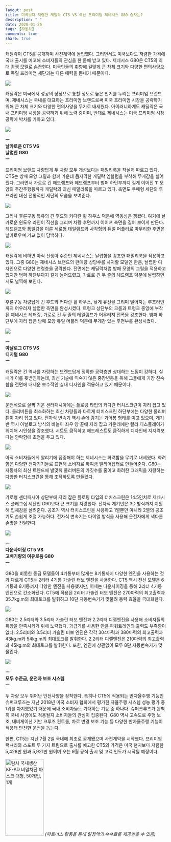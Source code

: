 ```yaml
---
layout: post
title: 미국보다 저렴한 캐딜락 CT5 VS 국산 프리미엄 제네시스 G80 승자는?
description: " "
date: 2020-01-26
tags: [자동차]
comments: true
share: true
---
```



캐딜락이 CT5를 공개하며 사전계약에 돌입했다. 그러면서도 미국보다도 저렴한 가격에 국내 출시를 예고해 소비자들의 관심을 한 몸에 받고 있다. 제네시스 G80은 CT5의 최대 경쟁 모델로 손꼽힌다. 미국인들의 취향에 걸맞게 큰 차체 크기와 다양한 편의사양으로 독일 프리미엄 세단과는 다른 매력을 뽐내기 때문이다.

![](https://post-phinf.pstatic.net/MjAyMDA3MDZfNSAg/MDAxNTk0MDIzMjczMDAy.WZi6MN9a-NKLqIWO0BVuyBXSW-FZt_FfwdKu944P9f0g.Tt3V1iEeddl4FjLJH-IPdO68GMPosy6g3wzQ79yVskUg.JPEG/Cadillac-CT5-2020-1280-03_copy.jpg?type=w1200)

캐딜락은 미국에서 성공의 상징으로 통할 정도로 높은 인기를 누리는 프리미엄 브랜드며, 제네시스는 국내를 대표하는 프리미엄 브랜드로써 미국 프리미엄 시장을 공략하기 위해 큰 차체 크기와 다양한 편의사양을 무기로 내세웠다. 아이러니하게도 캐딜락은 국내 프리미엄 시장을 공략하기 위해 노력 중이며, 반대로 제네시스는 미국 프리미엄 시장 공략에 박차를 가하고 있다.

![](https://post-phinf.pstatic.net/MjAyMDA3MDZfNjIg/MDAxNTk0MDIzMzE1MjUz.Y59lxXg1ecaTathONQ05bhh3p5KTdT13519_M1XRQGwg.Zomnaqr5QQbNtVEKd63NciU-EOS-KmX-ccIjdYtuHscg.JPEG/Cadillac-CT5-2020-1280-0e_copy.jpg?type=w1200)

**ㅡ**  
**날카로운 CT5 VS**  
**날렵한 G80**  
**ㅡ**  
  
프리미엄 브랜드 차량답게 두 차량 모두 개성보다는 패밀리룩을 착실히 따르고 있다. CT5는 방패 모양 그릴과 함께 가운데 큼지막한 캐딜락 엠블럼을 부착해 무게감을 실어줬다. 그러면서 가로로 긴 헤드램프와 헤드램프부터 범퍼 하단부까지 길게 이어진 ‘I’ 모양의 주간주행등까지 캐딜락의 최신 패밀리룩을 따르고 있다. 측면도 쿠페형 세단의 루프라인 대신 전통적인 세단의 모습을 보여준다.

![](https://post-phinf.pstatic.net/MjAyMDA3MDZfNTMg/MDAxNTk0MDIzMzcwNjEz.YqhdiieudInTxS6kJJUXB1rq5yLRBPHbrfP-s75ReBUg.FGi81VHDWrcswAJPdbVrs-CzKt-dsDlcu8cnf_au6tsg.JPEG/Cadillac-CT5-2020-1280-0d_copy.jpg?type=w1200)

그러나 후륜구동 특유의 긴 후드와 커다란 휠 하우스 덕분에 역동성은 챙겼다. 여기에 날카로운 윈도우 라인이 직선을 그리며 차량 후면까지 이어져 측면을 길어 보이게 만든다. 헤드램프와 통일감을 이룬 세로형 테일램프와 사각형의 듀얼 머플러로 마무리한 후면은 날카로우며 기교 없이 담백하다.

![](https://post-phinf.pstatic.net/MjAyMDA3MDZfMjA2/MDAxNTk0MDIzNDIwNjY4.2VrNKBxJgR3c4qP_5mNWyN_D1aKa_VG2kZqDe5Olq5Mg.15iWP1UOxXODe7fhqw8YXU9WGwd1xVbE6MO6OEv21JMg.JPEG/Genesis-G80-2021-1280-04_copy.jpg?type=w1200)

캐딜락에 비하면 아직 신생아 수준인 제네시스는 날렵함을 강조한 패밀리룩을 적용하고 있다. 그중 G80는 제네시스 브랜드의 판매량 상당수를 차지할 모델인 만큼, 날렵한 디자인으로 다양한 연령층을 공략한다. 전면에는 캐딜락처럼 방패 모양의 그릴을 적용하고 있지만 범퍼 하단부까지 길게 늘어뜨렸고, 가로로 긴 두 줄의 헤드램프 덕분에 날렵하면서도 널찍해 보인다.

![](https://post-phinf.pstatic.net/MjAyMDA3MDZfMjIy/MDAxNTk0MDIzNDY0MTg5.DMRi2TgkkFdYyVRnSEpjyBfBm7ubqstpVXEMxxxocqcg.PsFzlgp7m9lQSv61OTKt2325r9ahd-J4SZcBOcBtp2wg.JPEG/Genesis-G80-2021-1280-03_copy.jpg?type=w1200)

후륜구동 차량답게 긴 후드와 커다란 휠 하우스, 낮게 유선을 그리며 떨어지는 루프라인까지 어우러져 날렵한 측면을 완성시켰다. 트렁크 상단부의 크롬과 트렁크 중앙에 부착된 제네시스 레터링, 가로로 긴 두 줄의 테일램프가 어우러져 전폭을 강조한다. 범퍼 하단부에 자리 잡은 방패 모양 듀얼 머플러 덕분에 무게감 있는 후면부를 완성시켰다.

![](https://post-phinf.pstatic.net/MjAyMDA3MDZfMTk1/MDAxNTk0MDIzNTQ2OTQ1.-J2wqh3RqVyJ5RnW3Uc4MJNHm1TIQ30kwZ2rNqYRdpEg.JaE1VmswjGlPWp82BVOfb9zMDM1XGcIQMxX8WlaY6bEg.JPEG/Cadillac-CT5-2020-1280-13_copy.jpg?type=w1200)

**ㅡ**  
**아날로그 CT5 VS**  
**디지털 G80**  
**ㅡ**  
  
캐딜락은 긴 역사를 자랑하는 브랜드답게 정확한 공략층만 상대하는 느낌이 강하다. 실내가 이를 뒷받침하는데, 최신 기술에 익숙지 않은 중장년층을 위해 그들에게 가장 친숙함을 전면에 내세운 보수적인 실내 디자인을 적용하고 있기 때문이다.

![](https://post-phinf.pstatic.net/MjAyMDA3MDZfMTIx/MDAxNTk0MDIzNTkwMjU5.KbO3x7AfhH1KOPrZYLMPEB2r2ae6JNL7-Ncq3hnmWNAg.iMDL6RU9PLYuv25ft8gRrcjD1WnBhPGeQ3nSPxGCOqAg.JPEG/Cadillac-CT5-2020-1280-14_copy.jpg?type=w1200)

운전석으로 살짝 기운 센터패시아에는 플로팅 타입의 커다란 터치스크린이 자리 잡고 있다. 물리버튼을 최소화하는 최신 차량들과 다르게 터치스크린 하단부에는 다양한 물리버튼이 자리 잡고 있다. 전자식 변속기 역시 손에 감기는 기어봉 형태를 띠고 있으며, 계기반 역시 아날로그 방식의 바늘이 좌우 양 끝에 자리 잡고 가운데에만 컬러 디스플레이가 위치해 시인성을 강조했다. 시트도 큼직하고 헤드레스트도 큼직하게 디자인돼 지지력보다는 안락함에 초점을 두고 있다.

![](https://post-phinf.pstatic.net/MjAyMDA3MDZfMTcx/MDAxNTk0MDIzNjQyODI2.tpMIUunSBbHgm1hxe3doeFF0E8PGLqigK6l_Jqxq8rUg.8BnZZX4oAzZdpi8MpM4Oj6apZBhW2J-ZWr_qf8pdWVUg.JPEG/Genesis-G80-2021-1280-08_copy.jpg?type=w1200)

아직 소비자들에게 알리기에 집중해야 하는 제네시스는 화려함을 무기로 내세웠다. 화려함은 다양한 전자기기들로 표현해 소비자로 하여금 얼리어답터로 만들어준다. G80는 자동차의 최신 트렌드에 발맞춰 물리버튼의 가짓수를 줄이고 화려한 그래픽을 자랑하는 다양한 터치스크린을 통해 조작하도록 만들었다.

![](https://post-phinf.pstatic.net/MjAyMDA3MDZfMjg4/MDAxNTk0MDIzNjk0MjAy.uK-Kv48E2qn7CZlNKgHjGoSPEKDRVCEJNOgmN9JjgWwg.Uiv0qx_q8r41__V4TBQN5ZNz9IbpE9kuTMTg81y3us4g.JPEG/Genesis-G80-2021-1280-0a_copy.jpg?type=w1200)

가로형 센터패시아 상단부에 자리 잡은 플로팅 타입의 터치스크린은 14.5인치로 제네시스 플래그십 세단인 G90보다 큰 크기를 자랑한다. 전자식 계기반은 3D 방식까지 지원해 입체감을 살려준다. 공조기 역시 터치스크린을 사용하고 1열뿐만 아니라 2열의 공조기도 손쉽게 조절 가능하다. 전자식 변속기는 다이얼 방식을 사용해 운전자에게 색다른 손맛을 전달한다.

![](https://post-phinf.pstatic.net/MjAyMDA3MDZfMjU1/MDAxNTk0MDIzNzMwODc0.ZTqQhf65qwUltlCeQ7ph3-7MYI5h9q_wnoxWociIO9Qg.ZiX89HbSueYr6drru9ISdQ9pwUCujQk19Eg-WSQbN9Yg.JPEG/Cadillac-CT5-2020-1280-15_copy.jpg?type=w1200)

**ㅡ**  
**다운사이징 CT5 VS**  
**고배기량의 여유로움 G80**  
**ㅡ**  
  
G80을 비롯한 동급 모델들이 4기통부터 많게는 8기통까지 다양한 엔진을 사용하는 것과 다르게 CT5는 2리터 4기통 가솔린 터보 엔진을 사용한다. CT5 역시 전신 모델은 6기통과 8기통까지 다양한 엔진을 사용했지만, 이제는 다운사이징을 통해 2리터 4기통 엔진으로 간소화됐다. CT5에 적용된 2리터 가솔린 터보 엔진은 270마력의 최고출력과 35.7kg.m의 최대토크를 발휘하고 10단 자동변속기가 맞물려 동력 효율을 극대화한다.

![](https://post-phinf.pstatic.net/MjAyMDA3MDZfMTgx/MDAxNTk0MDIzNzkzNzA2.dT8ROEjQjLget-LahurYeS-NFX5OYEtEVJSR99ahlLQg.WWkndEfjBOomSuOSKaRKj-3_DuP5Y9eQDLUYjBJ1Xacg.JPEG/Genesis-G80-2021-1280-05_copy.jpg?type=w1200)

G80는 2.5리터와 3.5리터 가솔린 터보 엔진과 2.2리터 디젤엔진을 사용해 소비자들의 취향을 만족시키기 위해 노력했다. 과급기를 사용한 만큼 파워트레인의 출력도 부족함이 없다. 2.5리터와 3.5리터 가솔린 터보 엔진은 각각 304마력과 380마력의 최고출력과 43kg.m와 54kg.m의 최대토크를 발휘한다. 2.2리터 디젤엔진은 210마력의 최고출력과 45kg.m의 최대토크를 발휘한다. 또한, 엔진에 상관없이 모두 8단 자동변속기가 맞물린다.

![](https://post-phinf.pstatic.net/MjAyMDA3MDZfMTkw/MDAxNTk0MDIzODUzMTY5.OzIY6OROSsMAIDc5OaaxSvbTpO4_udFy9RcQpF-RAh8g.C37o7IVZnIPfYehpYvZ1hVNO4n1e-x-zRMM4PYN5Hd0g.JPEG/Cadillac-CT5-2020-1280-08_copy.jpg?type=w1200)

**ㅡ**  
**모두 수준급, 운전자 보조 시스템**  
**ㅡ**  
  
두 차량 모두 뛰어난 안전사양을 장착한다. 특히나 CT5에 적용되는 반자율주행 기능인 슈퍼크루즈는 지난 2018년 미국 소비자 협회에서 평가한 자율주행 시스템 성능 평가 중 1위를 차지했었기 때문에 국내 소비자들도 기대하는 기능 중 하나다. 슈퍼크루즈가 완벽히 국내 사양에도 적용될지 소비자들의 관심이 집중된다. G80 역시 고속도로 주행 보조, 내비게이션 기반 크루즈 컨트롤, 차로 변경 보조 기능 등 다양한 반자율주행 기능이 적용돼 안전한 운전을 돕는다.

한편, CT5는 지난 7월 2일 국내에 최초로 공개됐으며 사전계약을 시작했다. 프리미엄 럭셔리와 스포트 두 가지 트림으로 출시를 예고한 CT5의 가격은 미국 현지보다 저렴한 5,428만 원과 5,921만 원이며 오는 9월 공식 출시 및 고객 인도가 시작될 예정이다.

<a href="https://coupa.ng/bQq9j5" target="_blank" referrerpolicy="unsafe-url"><img src="https://static.coupangcdn.com/image/affiliate/banner/1d092b8367d69eb4804ebca5c24d068a@2x.jpg" alt="탐사 국내생산 KF-AD 비말차단 마스크 대형, 50개입, 1개" width="120" height="240"></a>
_(파트너스 활동을 통해 일정액의 수수료를 제공받을 수 있음)_